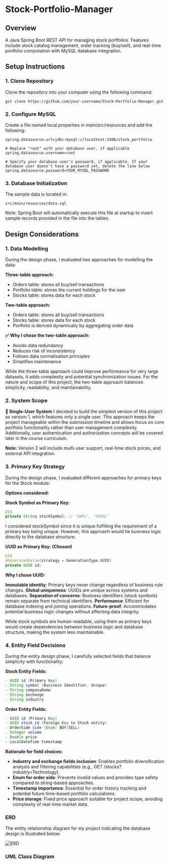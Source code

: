 # Stock-Portfolio-Manager
## Overview
A Java Spring Boot REST API for managing stock portfolios. Features include stock catalog management, order tracking (buy/sell), and real-time portfolio computation with MySQL database integration.

## Setup Instructions

### 1. Clone Repository

Clone the repository into your computer using the following command: 
```
git clone https://github.com/your-username/Stock-Portfolio-Manager.git
```
### 2. Configure MySQL
Create a file named local.properties in main/src/resources and add the following:
```
spring.datasource.url=jdbc:mysql://localhost:3306/stock_portfolio

# Replace "root" with your database user, if applicable
spring.datasource.username=root

# Specify your database user's password, if applicable. If your database user doesn't have a password set, delete the line below
spring.datasource.password=YOUR_MYSQL_PASSWORD
```
### 3. Database Initialization
The sample data is located in:
```
src/main/resources/data.sql
```
Note: Spring Boot will automatically execute this file at startup to insert sample records provided in the file into the tables.

## Design Considerations
### 1. Data Modelling
During the design phase, I evaluated two approaches for modelling the data:

**Three-table approach:**
- Orders table: stores all buy/sell transactions
- Portfolio table: stores the current holdings for the user
- Stocks table: stores data for each stock

**Two-table approach:**
- Orders table: stores all buy/sell transactions
- Stocks table: stores data for each stock
- Portfolio is derived dynamically by aggregating order data

**✅ Why I chose the two-table approach:**
- Avoids data redundancy
- Reduces risk of inconsistency
- Follows data normalisation principles
- Simplifies maintenance

While the three-table approach could improve performance for very large datasets, it adds complexity and potential synchronization issues. For the nature and scope of this project, the two-table approach balances simplicity, readability, and maintainability.

### 2. System Scope
**👤 Single-User System**
I decided to build the simplest version of this project as version 1, which features only a single user. This approach keeps the project manageable within the submission timeline and allows focus on core portfolio functionality rather than user management complexity. Additionally, user authentication and authorization concepts will be covered later in the course curriculum.

**Note:** Version 2 will include multi-user support, real-time stock prices, and external API integration.

### 3. Primary Key Strategy
During the design phase, I evaluated different approaches for primary keys for the Stock module:

**Options considered:**

**Stock Symbol as Primary Key:**
```java
@Id
private String stockSymbol; // "AAPL", "GOOGL"
``` 
I considered stockSymbol since it is unique fulfilling the requirement of a primary key being unique. However, this approach would tie business logic directly to the database structure.

**UUID as Primary Key: (Chosen)**
```java
@Id
@GeneratedValue(strategy = GenerationType.UUID)
private UUID id;
```

**Why I chose UUID:**

**Immutable identity**: Primary keys never change regardless of business rule changes.
**Global uniqueness**: UUIDs are unique across systems and databases.
**Separation of concerns**: Business identifiers (stock symbols) remain separate from technical identifiers.
**Performance**: Efficient for database indexing and joining operations.
**Future-proof**: Accommodates potential business logic changes without affecting data integrity.

While stock symbols are human-readable, using them as primary keys would create dependencies between business logic and database structure, making the system less maintainable.

### 4. Entity Field Decisions
During the entity design phase, I carefully selected fields that balance simplicity with functionality:

**Stock Entity Fields:**
```java
- UUID id (Primary Key)
- String symbol (Business Identifier, Unique)
- String companyName
- String exchange
- String industry
```

**Order Entity Fields:**
```java
- UUID id (Primary Key)
- UUID stock_id (Foreign Key to Stock entity)
- OrderSide side (Enum: BUY/SELL)
- Integer volume
- Double price
- LocalDateTime timestamp
```

**Rationale for field choices:**

- **Industry and exchange fields inclusion**: Enables portfolio diversification analysis and filtering capabilities (e.g., GET /stocks?industry=Technology).
- **Enum for order side**: Prevents invalid values and provides type safety compared to string-based approaches.
- **Timestamp importance**: Essential for order history tracking and potential future time-based portfolio calculations.
- **Price storage**: Fixed price approach suitable for project scope, avoiding complexity of real-time market data.


### ERD
The entity relationship diagram for my project indicating the database design is illustrated below:

![ERD](docs/erd.png)

### UML Class Diagram







